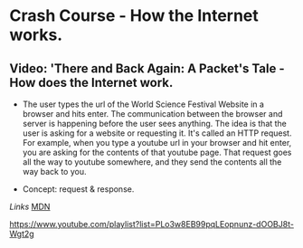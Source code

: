 
# Crash Course - How the Internet works. 


## Video: 'There and Back Again: A Packet's Tale - How does the Internet work. 

* The user types the url of the World Science Festival Website in a browser and hits enter. The communication between the browser and server is happening before the user sees anything. The idea is that the user is asking for a website or requesting it. It's called an HTTP request. For example, when you type a youtube url in your browser and hit enter, you are asking for the contents of that youtube page. That request goes all the way to youtube somewhere, and they send the contents all the way back to you. 

* Concept: request & response. 


*Links*
[MDN](https://developer.mozilla.org/en-US/docs/Learn/Getting_started_with_the_web)

https://www.youtube.com/playlist?list=PLo3w8EB99pqLEopnunz-dOOBJ8t-Wgt2g








